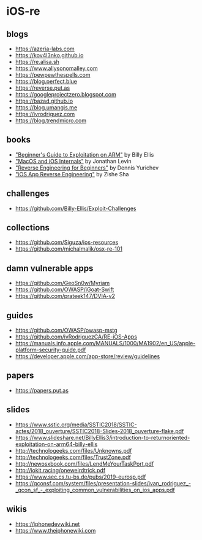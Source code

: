 # iOS-re


## blogs
* https://azeria-labs.com
* https://kov4l3nko.github.io
* https://re.alisa.sh
* https://www.allysonomalley.com
* https://pewpewthespells.com
* https://blog.perfect.blue
* https://reverse.put.as
* https://googleprojectzero.blogspot.com
* https://bazad.github.io
* https://blog.umangis.me
* https://ivrodriguez.com
* https://blog.trendmicro.com

## books
* ["Beginner's Guide to Exploitation on ARM"](https://zygosec.com/book.html) by Billy Ellis
* ["MacOS and iOS Internals"](http://newosxbook.com) by Jonathan Levin
* ["Reverse Engineering for Beginners"](https://beginners.re/RE4B-EN.pdf) by Dennis Yurichev
* ["iOS App Reverse Engineering"](https://github.com/iosre/iOSAppReverseEngineering) by Zishe Sha

## challenges
* https://github.com/Billy-Ellis/Exploit-Challenges

## collections
* https://github.com/Siguza/ios-resources
* https://github.com/michalmalik/osx-re-101

## damn vulnerable apps
* https://github.com/GeoSn0w/Myriam
* https://github.com/OWASP/iGoat-Swift
* https://github.com/prateek147/DVIA-v2

## guides
* https://github.com/OWASP/owasp-mstg
* https://github.com/ivRodriguezCA/RE-iOS-Apps
* https://manuals.info.apple.com/MANUALS/1000/MA1902/en_US/apple-platform-security-guide.pdf
* https://developer.apple.com/app-store/review/guidelines

## papers
* https://papers.put.as

## slides
* https://www.sstic.org/media/SSTIC2018/SSTIC-actes/2018_ouverture/SSTIC2018-Slides-2018_ouverture-flake.pdf
* https://www.slideshare.net/BillyEllis3/introduction-to-returnoriented-exploitation-on-arm64-billy-ellis
* http://technologeeks.com/files/Unknowns.pdf
* http://technologeeks.com/files/TrustZone.pdf
* http://newosxbook.com/files/LendMeYourTaskPort.pdf
* http://iokit.racing/oneweirdtrick.pdf
* https://www.sec.cs.tu-bs.de/pubs/2019-eurosp.pdf
* https://qconsf.com/system/files/presentation-slides/ivan_rodriguez_-_qcon_sf_-_exploiting_common_vulnerabilities_on_ios_apps.pdf

## wikis
* https://iphonedevwiki.net
* https://www.theiphonewiki.com
